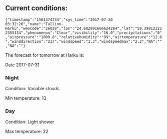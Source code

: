 ## Current conditions: 
 ``` {"timestamp":"1501374734","sys_time":"2017-07-30 03:32:28","name":"Tallinn-Harku","wmocode":"26038","lon":"24.602891666624284","lat":"59.398122222355134","phenomenon":"Clear","visibility":"16.0","precipitations":"0","airpressure":"1009.8","relativehumidity":"99","airtemperature":"12.6","winddirection":"217","windspeed":"1.3","windspeedmax":"2.2","NA":"","NA":""} ```

 The forecast for tomorrow at Harku is: 

Date 2017-07-31 

### Night 

Condition: Variable clouds 

Min temperature: 13 

### Day 

Condition: Light shower 

Max temperature: 22 

